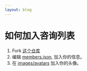 ```yaml
---
layout: blog
---
```


# 如何加入咨询列表

1. Fork [这个仓库](https://github.com/djyde/AMAzingTalk)
2. 编辑 [members.json](https://github.com/djyde/AMAzingTalk/blob/master/content/_data/members.json), 加入你的信息。
3. 在 [images/avatars](https://github.com/djyde/AMAzingTalk/tree/master/content/images/avatars) 加入你的头像。
